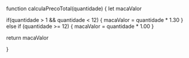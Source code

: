 function calculaPrecoTotal(quantidade) {
  let macaValor 
  
  if(quantidade > 1 && quantidade < 12) {
    macaValor = quantidade * 1.30
  } else if (quantidade >= 12) {
    macaValor = quantidade * 1.00
  }
  
  return macaValor
  
} 